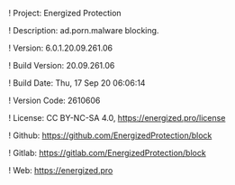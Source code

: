 ! Project: Energized Protection

! Description: ad.porn.malware blocking.

! Version: 6.0.1.20.09.261.06

! Build Version: 20.09.261.06

! Build Date: Thu, 17 Sep 20 06:06:14

! Version Code: 2610606

! License: CC BY-NC-SA 4.0, https://energized.pro/license

! Github: https://github.com/EnergizedProtection/block

! Gitlab: https://gitlab.com/EnergizedProtection/block


! Web: https://energized.pro
